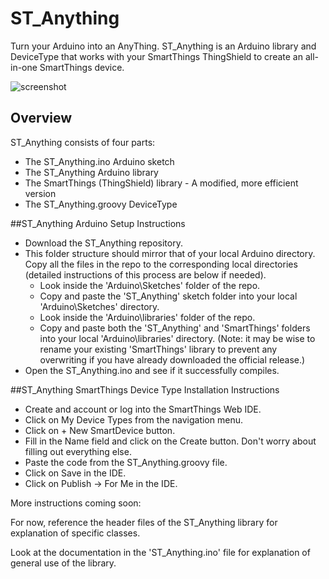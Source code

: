 ST_Anything
===========
Turn your Arduino into an AnyThing. ST_Anything is an Arduino library and DeviceType that works with your SmartThings ThingShield to create an all-in-one SmartThings device.

![screenshot](https://cloud.githubusercontent.com/assets/5153370/5604859/5da9edda-93a7-11e4-8e43-ce7a6d9cfa42.png)


## Overview
ST_Anything consists of four parts:
- The ST_Anything.ino Arduino sketch
- The ST_Anything Arduino library
- The SmartThings (ThingShield) library - A modified, more efficient version 
- The ST_Anything.groovy DeviceType

##ST_Anything Arduino Setup Instructions
- Download the ST_Anything repository.
- This folder structure should mirror that of your local Arduino directory. Copy all the files in the repo to the corresponding local directories (detailed instructions of this process are below if needed).
  - Look inside the 'Arduino\Sketches' folder of the repo.
  - Copy and paste the 'ST_Anything' sketch folder into your local 'Arduino\Sketches' directory.
  - Look inside the 'Arduino\libraries' folder of the repo.
  - Copy and paste both the 'ST_Anything' and 'SmartThings' folders into your local 'Arduino\libraries' directory. (Note: it may be wise to rename your existing 'SmartThings' library to prevent any overwriting if you have already downloaded the official release.)
- Open the ST_Anything.ino and see if it successfully compiles.

##ST_Anything SmartThings Device Type Installation Instructions
- Create and account or log into the SmartThings Web IDE.
- Click on  My Device Types  from the navigation menu.
- Click on  + New SmartDevice  button.
- Fill in the  Name  field and click on the  Create  button. Don't worry about filling out everything else.
- Paste the code from the ST_Anything.groovy file.
- Click on  Save  in the IDE.
- Click on  Publish -> For Me  in the IDE.



More instructions coming soon:

For now, reference the header files of the ST_Anything library for explanation of specific classes. 

Look at the documentation in the 'ST_Anything.ino' file for explanation of general use of the library.  

